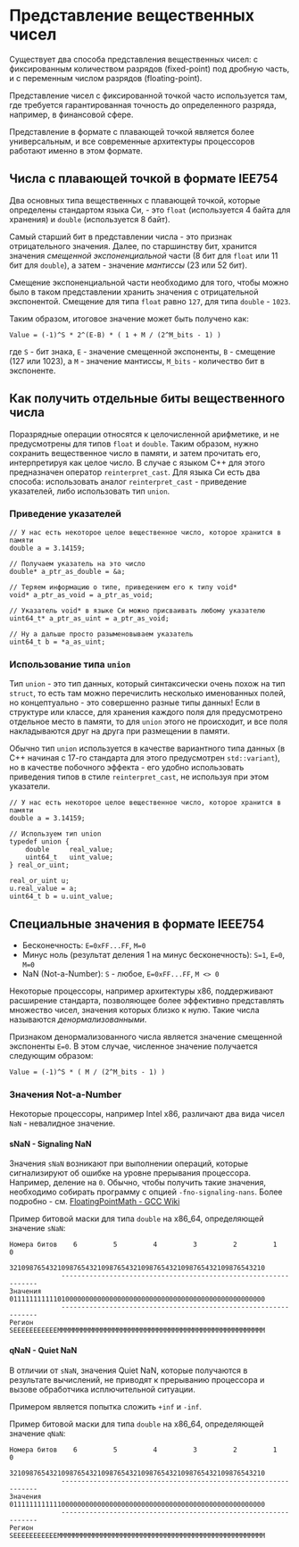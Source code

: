 # Представление вещественных чисел

Существует два способа представления вещественных чисел: с фиксированным количеством разрядов (fixed-point) под дробную часть, и с переменным числом разрядов (floating-point).

Представление чисел с фиксированной точкой часто используется там, где требуется гарантированная точность до определенного разряда, например, в финансовой сфере.

Представление в формате с плавающей точкой является более универсальным, и все современные архитектуры процессоров работают именно в этом формате.


## Числа с плавающей точкой в формате IEE754

Два основных типа вещественных с плавающей точкой, которые определены стандартом языка Си, - это `float` (используется 4 байта для хранения) и `double` (используется 8 байт).

Самый старший бит в представлении числа - это признак отрицательного значения. Далее, по старшинству бит, хранится значения *смещенной экспоненциальной* части (8 бит для `float` или 11 бит для `double`), а затем - значение *мантиссы* (23 или 52 бит).

Смещение экспоненциальной части необходимо для того, чтобы можно было в таком представлении хранить значения с отрицательной экспонентой. Смещение для типа `float` равно `127`, для типа `double` - `1023`.

Таким образом, итоговое значение может быть получено как:

```
Value = (-1)^S * 2^(E-B) * ( 1 + M / (2^M_bits - 1) )
```
где `S` - бит знака, `E` - значение смещенной экспоненты, `B` - смещение (127 или 1023), а `M` - значение мантиссы, `M_bits` - количество бит в экспоненте.


## Как получить отдельные биты вещественного числа

Поразрядные операции относятся к целочисленной арифметике, и не предусмотрены для типов `float` и `double`. Таким образом, нужно сохранить вещественное число в памяти, и затем прочитать его, интерпретируя как целое число. В случае с языком C++ для этого предназначен оператор `reinterpret_cast`. Для языка Си есть два способа: использовать аналог `reinterpret_cast` - приведение указателей, либо использовать тип `union`.

### Приведение указателей
```
// У нас есть некоторое целое вещественное число, которое хранится в памяти
double a = 3.14159;

// Получаем указатель на это число
double* a_ptr_as_double = &a;

// Теряем информацию о типе, приведением его к типу void*
void* a_ptr_as_void = a_ptr_as_void;

// Указатель void* в языке Си можно присваивать любому указателю
uint64_t* a_ptr_as_uint = a_ptr_as_void;

// Ну а дальше просто разыменовываем указатель
uint64_t b = *a_as_uint;
```

### Использование типа `union`

Тип `union` - это тип данных, который синтаксически очень похож на тип `struct`, то есть там можно перечислить несколько именованных полей, но концептуально - это совершенно разные типы данных! Если в структуре или классе, для хранения каждого поля для предусмотрено отдельное место в памяти, то для `union` этого не происходит, и все поля накладываются друг на друга при размещении в памяти.

Обычно тип `union` используется в качестве вариантного типа данных (в С++ начиная с 17-го стандарта для этого предусмотрен `std::variant`), но в качестве побочного эффекта - его удобно использовать приведения типов в стиле `reinterpret_cast`, не используя при этом указатели.

```
// У нас есть некоторое целое вещественное число, которое хранится в памяти
double a = 3.14159;

// Используем тип union
typedef union {
    double     real_value;
    uint64_t   uint_value;
} real_or_uint;

real_or_uint u;
u.real_value = a;
uint64_t b = u.uint_value;
```

## Специальные значения в формате IEEE754

 * Бесконечность: `E=0xFF...FF`, `M=0`
 * Минус ноль (результат деления 1 на минус бесконечность): `S=1`, `E=0`, `M=0`
 * NaN (Not-a-Number): `S` - любое, `E=0xFF...FF`, `M <> 0`

Некоторые процессоры, например архитектуры x86, поддерживают расширение стандарта, позволяющее более эффективно представлять множество чисел, значения которых близко к нулю. Такие числа называются *денормализованными*.

Признаком денормализованного числа является значение смещенной экспоненты `E=0`. В этом случае, численное значение получается следующим образом:

```
Value = (-1)^S * ( M / (2^M_bits - 1) )
```

### Значения Not-a-Number

Некоторые процессоры, например Intel x86, различают два вида чисел `NaN` - невалидное значение.


#### sNaN - Signaling NaN

Значения `sNaN` возникают при выполнении операций, которые сигнализируют об ошибке на уровне прерывания процессора. Например, деление на `0`. Обычно, чтобы получить такие значения, необходимо собирать программу с опцией `-fno-signaling-nans`. Более подробно - см. [FloatingPointMath - GCC Wiki](https://gcc.gnu.org/wiki/FloatingPointMath)

Пример битовой маски для типа `double` на x86_64, определяющей значение `sNaN`:

```
Номера битов    6         5         4         3         2         1         0
             3210987654321098765432109876543210987654321098765432109876543210
             ----------------------------------------------------------------
Значения     0111111111110100000000000000000000000000000000000000000000000000
             ----------------------------------------------------------------
Регион       SEEEEEEEEEEEMMMMMMMMMMMMMMMMMMMMMMMMMMMMMMMMMMMMMMMMMMMMMMMMMMMM
```


####  qNaN - Quiet NaN

В отличии от `sNaN`, значения Quiet NaN, которые получаются в результате вычислений, не приводят к прерыванию процессора и вызове обработчика исплючительной ситуации.

Примером является попытка сложить `+inf` и `-inf`.

Пример битовой маски для типа `double` на x86_64, определяющей значение `qNaN`:

```
Номера битов    6         5         4         3         2         1         0
             3210987654321098765432109876543210987654321098765432109876543210
             ----------------------------------------------------------------
Значения     0111111111111000000000000000000000000000000000000000000000000000
             ----------------------------------------------------------------
Регион       SEEEEEEEEEEEMMMMMMMMMMMMMMMMMMMMMMMMMMMMMMMMMMMMMMMMMMMMMMMMMMMM
```
